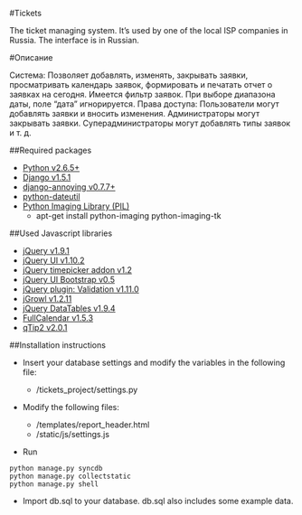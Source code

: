 #Tickets

The ticket managing system. It’s used by one of the local ISP companies in Russia.
The interface is in Russian.

#Описание

Система: Позволяет добавлять, изменять, закрывать заявки, просматривать календарь заявок, формировать и печатать отчет о заявках на сегодня. Имеется фильтр заявок. При выборе диапазона даты, поле “дата” игнорируется. Права доступа: Пользователи могут добавлять заявки и вносить изменения. Администраторы могут закрывать заявки. Суперадминистраторы могут добавлять типы заявок и т. д.

##Required packages

* [Python v2.6.5+](http://www.python.org)
* [Django v1.5.1](http://djangoproject.com)
* [django-annoying v0.7.7+](https://github.com/skorokithakis/django-annoying)
* [python-dateutil](ttp://labix.org/python-dateutil)
* [Python Imaging Library (PIL)](http://www.pythonware.com/products/pil/)
    * apt-get install python-imaging python-imaging-tk


##Used Javascript libraries
* [jQuery v1.9.1](http://jquery.com/)
* [jQuery UI v1.10.2](http://jqueryui.com/)
* [jQuery timepicker addon v1.2](http://trentrichardson.com/examples/timepicker/)
* [jQuery UI Bootstrap v0.5](http://addyosmani.github.com/jquery-ui-bootstrap/)
* [jQuery plugin: Validation v1.11.0](http://bassistance.de/jquery-plugins/jquery-plugin-validation/)
* [jGrowl v1.2.11]( https://github.com/stanlemon/jGrowl)
* [jQuery DataTables v1.9.4](http://www.datatables.net/)
* [FullCalendar v1.5.3](http://arshaw.com/fullcalendar/)
* [qTip2 v2.0.1](http://craigsworks.com/projects/qtip2/)

##Installation instructions

* Insert your database settings and modify the variables in the following file:
    * /tickets_project/settings.py

* Modify the following files:
    * /templates/report_header.html
    * /static/js/settings.js

* Run
```
python manage.py syncdb
python manage.py collectstatic
python manage.py shell
```

* Import db.sql to your database. db.sql also includes some example data.